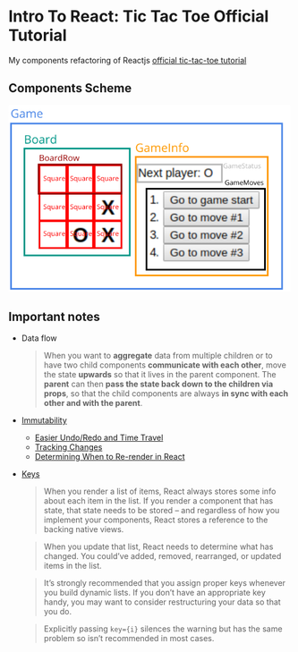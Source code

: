 # Intro To React: Tic Tac Toe Official Tutorial
My components refactoring of Reactjs [official tic-tac-toe tutorial][1]

[1]: https://reactjs.org/tutorial/tutorial.html


## Components Scheme
![scheme](./public/componentsDiagram.jpeg)

## Important notes

* Data flow 
  > When you want to **aggregate** data from multiple children or to have two child components **communicate with each other**, move the state **upwards** so that it lives in the parent component. The **parent** can then **pass the state back down to the children via props**, so that the child components are always **in sync with each other and with the parent**.

* [Immutability](https://reactjs.org/tutorial/tutorial.html#why-immutability-is-important)
  * [Easier Undo/Redo and Time Travel](https://reactjs.org/tutorial/tutorial.html#easier-undoredo-and-time-travel)
  * [Tracking Changes](https://reactjs.org/tutorial/tutorial.html#tracking-changes)
  * [Determining When to Re-render in React](https://reactjs.org/tutorial/tutorial.html#determining-when-to-re-render-in-react)

* [Keys](https://reactjs.org/tutorial/tutorial.html#keys)
  > When you render a list of items, React always stores some info about each item in the list. If you render a component that has state, that state needs to be stored – and regardless of how you implement your components, React stores a reference to the backing native views.

  > When you update that list, React needs to determine what has changed. You could’ve added, removed, rearranged, or updated items in the list.

  > It’s strongly recommended that you assign proper keys whenever you build dynamic lists. If you don’t have an appropriate key handy, you may want to consider restructuring your data so that you do.

  > Explicitly passing `key={i}` silences the warning but has the same problem so isn’t recommended in most cases.